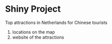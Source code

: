 # Shiny Project

Top attractions in Netherlands for Chinese tourists

1. locations on the map
2. website of the attractions
